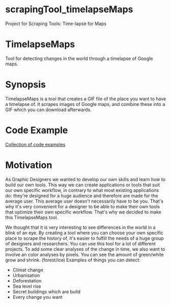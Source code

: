 # scrapingTool_timelapseMaps

Project for Scraping Tools: Time-lapse for Maps

# TimelapseMaps
Tool for detecting changes in the world through a timelapse of Google maps.

# Synopsis
TimelapseMaps is a tool that creates a GIF file of the place you want to have a timelapse of.
It scrapes images of Google maps, and combine these into a GIF which you can download afterwards.

# Code Example
[Collection of code examples](https://github.com/ArtezGDA/scrapingTool_timelapseMaps/example_code)

# Motivation
As Graphic Designers we wanted to develop our own skills and learn how to build our own tools. This way we can create applications or tools that suit our own specific workflow, in contrary to what most existing applications do: they're designed for a huge audience and therefore are made for the average user. This average user doesn't necessarily have to be you. That's why it's very convenient for a designer to be able to make their own tools that optimize their own specific workflow. 
That's why we decided to make this TimelapseMaps tool.  

We thought that it is very interesting to see differences in the world in a blink of an eye. By creating a tool where you can choose your own specific place to scrape the history of, it's easier to fulfill the needs of a huge group of designers and researchers. You can use this tool for a lot of different projects. To add some clear analyses of the change in time, we also want to involve an color analyses by pixels. You can see the amount of green/white grow and shrink. (forest/ice) Examples of things you can detect:
- Climat change
- Urbanisation
- Deforestation
- Sea level rise
- Secret buildings which are build
- Every change you want

